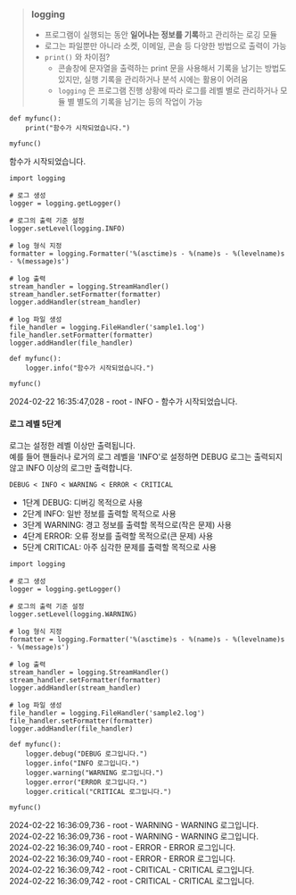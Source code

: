 > ### logging
>  - 프로그램이 실행되는 동안 **일어나는 정보를 기록**하고 관리하는 로깅 모듈
>  - 로그는 파일뿐만 아니라 소켓, 이메일, 콘솔 등 다양한 방법으로 출력이 가능
>  - `print()` 와 차이점?
>    - 콘솔창에 문자열을 출력하는 print 문을 사용해서 기록을 남기는 방법도 있지만, 실행 기록을 관리하거나 분석 시에는 활용이 어려움
>    - `logging` 은 프로그램 진행 상황에 따라 로그를 레벨 별로 관리하거나 모듈 별 별도의 기록을 남기는 등의 작업이 가능 

~~~
def myfunc():
    print("함수가 시작되었습니다.")

myfunc()
~~~
함수가 시작되었습니다.
~~~
import logging

# 로그 생성
logger = logging.getLogger()

# 로그의 출력 기준 설정
logger.setLevel(logging.INFO)

# log 형식 지정
formatter = logging.Formatter('%(asctime)s - %(name)s - %(levelname)s - %(message)s')

# log 출력
stream_handler = logging.StreamHandler()
stream_handler.setFormatter(formatter)
logger.addHandler(stream_handler)

# log 파일 생성
file_handler = logging.FileHandler('sample1.log')
file_handler.setFormatter(formatter)
logger.addHandler(file_handler)

def myfunc():
    logger.info("함수가 시작되었습니다.")

myfunc()
~~~
2024-02-22 16:35:47,028 - root - INFO - 함수가 시작되었습니다.   

#### 로그 레벨 5단계
로그는 설정한 레벨 이상만 출력됩니다. <br>
예를 들어 핸들러나 로거의 로그 레벨을 'INFO'로 설정하면 DEBUG 로그는 출력되지 않고 INFO 이상의 로그만 출력합니다.

`DEBUG < INFO < WARNING < ERROR < CRITICAL`
- 1단계 DEBUG: 디버깅 목적으로 사용
- 2단계 INFO: 일반 정보를 출력할 목적으로 사용
- 3단계 WARNING: 경고 정보를 출력할 목적으로(작은 문제) 사용
- 4단계 ERROR: 오류 정보를 출력할 목적으로(큰 문제) 사용
- 5단계 CRITICAL: 아주 심각한 문제를 출력할 목적으로 사용

~~~
import logging

# 로그 생성
logger = logging.getLogger()

# 로그의 출력 기준 설정
logger.setLevel(logging.WARNING)

# log 형식 지정
formatter = logging.Formatter('%(asctime)s - %(name)s - %(levelname)s - %(message)s')

# log 출력
stream_handler = logging.StreamHandler()
stream_handler.setFormatter(formatter)
logger.addHandler(stream_handler)

# log 파일 생성
file_handler = logging.FileHandler('sample2.log')
file_handler.setFormatter(formatter)
logger.addHandler(file_handler)

def myfunc():
    logger.debug("DEBUG 로그입니다.")
    logger.info("INFO 로그입니다.")
    logger.warning("WARNING 로그입니다.")
    logger.error("ERROR 로그입니다.")
    logger.critical("CRITICAL 로그입니다.")

myfunc()
~~~
2024-02-22 16:36:09,736 - root - WARNING - WARNING 로그입니다.   
2024-02-22 16:36:09,736 - root - WARNING - WARNING 로그입니다.   
2024-02-22 16:36:09,740 - root - ERROR - ERROR 로그입니다.   
2024-02-22 16:36:09,740 - root - ERROR - ERROR 로그입니다.   
2024-02-22 16:36:09,742 - root - CRITICAL - CRITICAL 로그입니다.   
2024-02-22 16:36:09,742 - root - CRITICAL - CRITICAL 로그입니다.